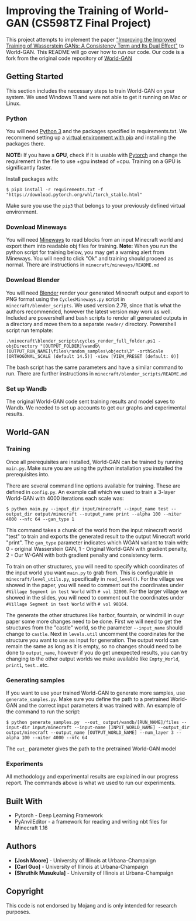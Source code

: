 # Improving the Training of World-GAN (CS598TZ Final Project)

This project attempts to implement the paper ["Improving the Improved Training of Wasserstein GANs: A Consistency Term and Its Dual Effect"](https://arxiv.org/abs/1803.01541) to World-GAN. This README will go over how to run our code.
Our code is a fork from the original code repository of [World-GAN](https://github.com/Mawiszus/World-GAN)

## Getting Started

This section includes the necessary steps to train World-GAN on your system. We used Windows 11 and were not able to get it running on Mac or Linux.

### Python

You will need [Python 3](https://www.python.org/downloads) and the packages specified in requirements.txt.
We recommend setting up a [virtual environment with pip](https://packaging.python.org/guides/installing-using-pip-and-virtual-environments/)
and installing the packages there.

**NOTE:** If you have a **GPU**, check if it is usable with [Pytorch](https://pytorch.org) and change the requirement in the file to use +gpu instead of +cpu.
Training on a GPU is significantly faster.

Install packages with:
```
$ pip3 install -r requirements.txt -f "https://download.pytorch.org/whl/torch_stable.html"
```
Make sure you use the `pip3` that belongs to your previously defined virtual environment.

### Download Mineways

You will need [Mineways](https://www.realtimerendering.com/erich/minecraft/public/mineways/downloads.html) to read blocks from an input Minecraft world and export them into readable obj files for training.
**Note:** When you run the python script for training below, you may get a warning alert from Mineways. You will need to click "Ok" and training should proceed as normal.
There are instructions in ```minecraft/mineways/README.md```

### Download Blender 

You will need [Blender](https://www.blender.org/download/releases/) render your generated Minecraft output and export to PNG format using the ```CyclesMineways.py``` script in ```minecraft/blender_scripts```.
We used version 2.79, since that is what the authors recommended, however the latest version may work as well.
Included are powershell and bash scripts to render all generated outputs in a directory and move them to a separate ```render/``` directory.
Powershell script run template:
```
.\minecraft\blender_scripts\cycles_render_full_folder.ps1 -objDirectory "[OUTPUT_FOLDER]\wandb\[OUTPUT_RUN_NAME]\files\random_samples\objects\3" -orthScale [ORTHOGONAL_SCALE (default 14.5)] -view [VIEW_PRESET (default: 0)] 
```
The bash script has the same parameters and have a similar command to run.
There are further instructions in ```minecraft/blender_scripts/README.md```

### Set up Wandb 

The original World-GAN code sent training results and model saves to Wandb. We needed to set up accounts to get our graphs and experimental results.

## World-GAN

### Training

Once all prerequisites are installed, World-GAN can be trained by running `main.py`.
Make sure you are using the python installation you installed the prerequisites into.

There are several command line options available for training. These are defined in `config.py`.
An example call which we used to train a 3-layer World-GAN with 4000 iterations each scale was:

```
$ python main.py --input_dir input/minecraft --input_name test --output_dir output/minecraft --output_name print --alpha 100 --niter 4000 --nfc 64 --gan_type 1
```
This command takes a chunk of the world from the input minecraft world "test" to train and exports the generated result to the output Minecraft world "print". The `gan_type` parameter indicates which WGAN variant to train with: 0 - original Wasserstein GAN, 1 - Original World-GAN with gradient penalty, 2 - Our W-GAN with both gradient penalty and consistency term.

To train on other structures, you will need to specify which coordinates of the input world you want `main.py` to grab from. This is configurable in `minecraft/level_utils.py`, specifically in `read_level()`.
For the village we showed in the paper, you will need to comment out the coordinates under `#Village Segment in test World` with `# vol 32000`. 
For the larger village we showed in the slides, you will need to comment out the coordinates under `#Village Segment in test World` with `# vol 98164`. 

The generate the other structures like harbor, fountain, or windmill in ouyr paper some more changes need to be done.
First we will need to get the structures from the "castle" world, so the parameter `--input_name` should change to `castle`.
Next in `levels.util` uncomment the coordinates for the structure you want to use as input for generation. 
The output world can remain the same as long as it is empty, so no changes should need to be done to `output_name`, however if you do get unexpected results, you can try changing to the other output worlds we make available like `Empty_World`, `print1`, `test`...etc.

### Generating samples

If you want to use your trained World-GAN to generate more samples, use `generate_samples.py`.
Make sure you define the path to a pretrained World-GAN and the correct input parameters it was trained with.
An example of the command to run the script:

```
$ python generate_samples.py  --out_ output/wandb/[RUN_NAME]/files --input-dir input/minecraft --input-name [INPUT_WORLD_NAME] --output_dir output/minecraft --output_name [OUTPUT_WORLD_NAME] --num_layer 3 --alpha 100 --niter 4000 --nfc 64
```
The `out_` parameter gives the path to the pretrained World-GAN model 

### Experiments

All methodology and experimental results are explained in our progress report. The commands above is what we used to run our experiments.

## Built With

* Pytorch - Deep Learning Framework
* PyAnvilEditor - a framework for reading and writing nbt files for Minecraft 1.16

## Authors

* **[Josh Moore]** - University of Illinois at Urbana-Champaign
* **[Carl Guo]** - University of Illinois at Urbana-Champaign
* **[Shruthik Musukula]** - University of Illinois at Urbana-Champaign

## Copyright

This code is not endorsed by Mojang and is only intended for research purposes. 

